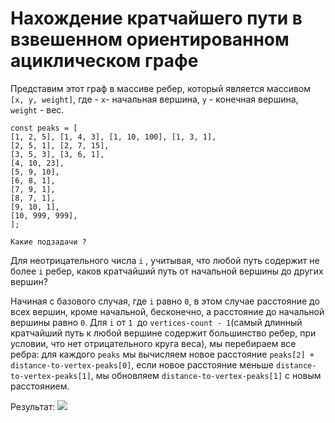 # Нахождение кратчайшего пути в взвешенном ориентированном ациклическом графе

Представим этот граф в массиве ребер, который является массивом `[x, y, weight]`, где -  `x`- начальная вершина, `y` - конечная вершина, `weight` - вес.

    const peaks = [
    [1, 2, 5], [1, 4, 3], [1, 10, 100], [1, 3, 1],
    [2, 5, 1], [2, 7, 15],
    [3, 5, 3], [3, 6, 1],
    [4, 10, 23],
    [5, 9, 10],
    [6, 8, 1],
    [7, 9, 1],
    [8, 7, 1],
    [9, 10, 1],
    [10, 999, 999],
    ];
	
	Какие подзадачи ?

Для неотрицательного числа `i` , учитывая, что любой путь содержит не более `i` ребер, каков кратчайший путь от начальной вершины до других вершин?

Начиная с базового случая, где `i` равно `0`, в этом случае расстояние до всех вершин, кроме начальной, бесконечно, а расстояние до начальной вершины равно `0`. Для `i` от `1 `до `vertices-count - 1`(самый длинный кратчайший путь к любой вершине содержит большинство ребер, при условии, что нет отрицательного круга веса), мы перебираем все ребра:
для каждого `peaks` мы вычисляем новое расстояние `peaks[2] + distance-to-vertex-peaks[0]`, если новое расстояние меньше `distance-to-vertex-peaks[1]`, мы обновляем `distance-to-vertex-peaks[1]` с новым расстоянием.

Результат: 
![](https://sun9-48.userapi.com/c854328/v854328256/1ec1fd/yrhbNPEUQ7c.jpg)
